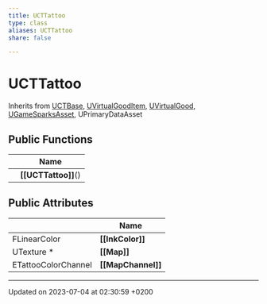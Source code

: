 ```yaml
---
title: UCTTattoo
type: class
aliases: UCTTattoo
share: false

---
```


# UCTTattoo





Inherits from [UCTBase](/docs/SDK/Source/Classes/classUCTBase.md), [UVirtualGoodItem](/docs/SDK/Source/Classes/classUVirtualGoodItem.md), [UVirtualGood](/docs/SDK/Source/Classes/classUVirtualGood.md), [UGameSparksAsset](/docs/SDK/Source/Classes/classUGameSparksAsset.md), UPrimaryDataAsset

## Public Functions

|                | Name           |
| -------------- | -------------- |
| | **[[UCTTattoo]]**() |

## Public Attributes

|                | Name           |
| -------------- | -------------- |
| FLinearColor | **[[InkColor]]**  |
| UTexture * | **[[Map]]**  |
| ETattooColorChannel | **[[MapChannel]]**  |

-------------------------------

Updated on 2023-07-04 at 02:30:59 +0200